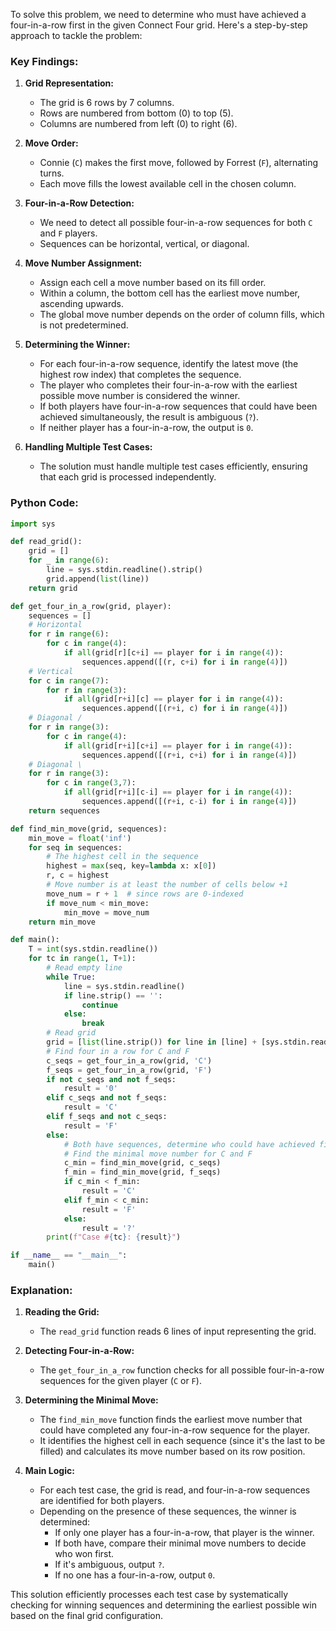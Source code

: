 To solve this problem, we need to determine who must have achieved a four-in-a-row first in the given Connect Four grid. Here's a step-by-step approach to tackle the problem:

### Key Findings:

1. **Grid Representation:**
   - The grid is 6 rows by 7 columns.
   - Rows are numbered from bottom (0) to top (5).
   - Columns are numbered from left (0) to right (6).

2. **Move Order:**
   - Connie (`C`) makes the first move, followed by Forrest (`F`), alternating turns.
   - Each move fills the lowest available cell in the chosen column.

3. **Four-in-a-Row Detection:**
   - We need to detect all possible four-in-a-row sequences for both `C` and `F` players.
   - Sequences can be horizontal, vertical, or diagonal.

4. **Move Number Assignment:**
   - Assign each cell a move number based on its fill order.
   - Within a column, the bottom cell has the earliest move number, ascending upwards.
   - The global move number depends on the order of column fills, which is not predetermined.

5. **Determining the Winner:**
   - For each four-in-a-row sequence, identify the latest move (the highest row index) that completes the sequence.
   - The player who completes their four-in-a-row with the earliest possible move number is considered the winner.
   - If both players have four-in-a-row sequences that could have been achieved simultaneously, the result is ambiguous (`?`).
   - If neither player has a four-in-a-row, the output is `0`.

6. **Handling Multiple Test Cases:**
   - The solution must handle multiple test cases efficiently, ensuring that each grid is processed independently.

### Python Code:

```python
import sys

def read_grid():
    grid = []
    for _ in range(6):
        line = sys.stdin.readline().strip()
        grid.append(list(line))
    return grid

def get_four_in_a_row(grid, player):
    sequences = []
    # Horizontal
    for r in range(6):
        for c in range(4):
            if all(grid[r][c+i] == player for i in range(4)):
                sequences.append([(r, c+i) for i in range(4)])
    # Vertical
    for c in range(7):
        for r in range(3):
            if all(grid[r+i][c] == player for i in range(4)):
                sequences.append([(r+i, c) for i in range(4)])
    # Diagonal /
    for r in range(3):
        for c in range(4):
            if all(grid[r+i][c+i] == player for i in range(4)):
                sequences.append([(r+i, c+i) for i in range(4)])
    # Diagonal \
    for r in range(3):
        for c in range(3,7):
            if all(grid[r+i][c-i] == player for i in range(4)):
                sequences.append([(r+i, c-i) for i in range(4)])
    return sequences

def find_min_move(grid, sequences):
    min_move = float('inf')
    for seq in sequences:
        # The highest cell in the sequence
        highest = max(seq, key=lambda x: x[0])
        r, c = highest
        # Move number is at least the number of cells below +1
        move_num = r + 1  # since rows are 0-indexed
        if move_num < min_move:
            min_move = move_num
    return min_move

def main():
    T = int(sys.stdin.readline())
    for tc in range(1, T+1):
        # Read empty line
        while True:
            line = sys.stdin.readline()
            if line.strip() == '':
                continue
            else:
                break
        # Read grid
        grid = [list(line.strip()) for line in [line] + [sys.stdin.readline().strip() for _ in range(5)]]
        # Find four in a row for C and F
        c_seqs = get_four_in_a_row(grid, 'C')
        f_seqs = get_four_in_a_row(grid, 'F')
        if not c_seqs and not f_seqs:
            result = '0'
        elif c_seqs and not f_seqs:
            result = 'C'
        elif f_seqs and not c_seqs:
            result = 'F'
        else:
            # Both have sequences, determine who could have achieved first
            # Find the minimal move number for C and F
            c_min = find_min_move(grid, c_seqs)
            f_min = find_min_move(grid, f_seqs)
            if c_min < f_min:
                result = 'C'
            elif f_min < c_min:
                result = 'F'
            else:
                result = '?'
        print(f"Case #{tc}: {result}")

if __name__ == "__main__":
    main()
```

### Explanation:

1. **Reading the Grid:**
   - The `read_grid` function reads 6 lines of input representing the grid.

2. **Detecting Four-in-a-Row:**
   - The `get_four_in_a_row` function checks for all possible four-in-a-row sequences for the given player (`C` or `F`).

3. **Determining the Minimal Move:**
   - The `find_min_move` function finds the earliest move number that could have completed any four-in-a-row sequence for the player.
   - It identifies the highest cell in each sequence (since it's the last to be filled) and calculates its move number based on its row position.

4. **Main Logic:**
   - For each test case, the grid is read, and four-in-a-row sequences are identified for both players.
   - Depending on the presence of these sequences, the winner is determined:
     - If only one player has a four-in-a-row, that player is the winner.
     - If both have, compare their minimal move numbers to decide who won first.
     - If it's ambiguous, output `?`.
     - If no one has a four-in-a-row, output `0`.

This solution efficiently processes each test case by systematically checking for winning sequences and determining the earliest possible win based on the final grid configuration.